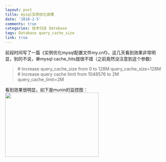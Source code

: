 ```yaml
---
layout: post
title: mysql实例优化效果
date: '2010-2-5'
comments: true
categories: 技术归总 Database
tags: Database query_cache_size
link: true
---
```

前段时间写了一篇《实例优化mysql配置文件my.cnf》，这几天看到效果非常明显，别的不说，单mysql cache_hits就很不错（之前竟然没注意到这个参数）
<blockquote># Increase query_cache_size from 0 to 128M
query_cache_size=128M
# Increase query cache limit from 1048576 to 2M
query_cache_limit=2M</blockquote>
看到效果很明显，如下是munin的监控图：
<a href="http://iceskysl.1sters.com/wp-content/uploads/2010/02/li127-248-mysql_queries-week.png"><img class="alignleft size-medium wp-image-653" title="li127-248-mysql_queries-week" src="http://iceskysl.1sters.com/wp-content/uploads/2010/02/li127-248-mysql_queries-week-300x205.png" alt="" width="300" height="205" /></a>
